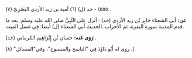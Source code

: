 ٥٥٥) - خد (ل) (٦) أمية بن زيد الأزدي البَصْرِيّ (٧) .

**عن:** أبي الشعثاء جَابِر بْن زيد الأزدي (خد) : أنزل على النَّبِيُّ صلى الله عليه وسلم. بعد ما قدم المدينة سورة البقرة، ثم الأحزاب..الحديث أبي الشعثاء (ل) أيضا: فِي غسل الميت.

**رَوَى عَنه:** حسان بْن إِبْرَاهِيم الكرماني (خد) .

روى له أَبُو دَاوُدَ فِي "الناسخ والمنسوخ"، وفي"المسائل" (٨) .(